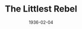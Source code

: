 ---
title: The Littlest Rebel
date: 1936-02-04
closing_date:
layout: productions
featured_image:
image_caption:
image_credit:
playbill:
Theatre: Theatre Jacksonville
cast:
- Lt. Col. Morrison: Allen Moreland
- Virgie: Barbara Mason
- Collins: Blaine Snyder
- Soldier:
  - Clyde Harris
  - George Weeks
  - Robert Bennett
  - Rodbard Horne
  - Sam Christian
- Corp. Dudley: Gordon Crowley
- Jeems Henry: Harold Mills
- Sgt. Dudley: Harry Lewis
- Sally Ann: Helen Steele
- Courier: John Salzer
- Uncle Billy: Maurice Perkins
- Harry O'Connell: Nathan Mallison
- Lt. Harris: Neal Tyler, Jr.
- The General: Robert Demorest, Jr.
- Capt. Herbert Cary: Stokes Perry
- Mrs. Cary: Susan McNeill
- Forbes: Tyler Carpenter
crew:
- Director: Censa Galetti
- Prop Assistant: Louise Bowden
- Props: Marion Hendry
- Staging:
  - Mary Courtney
  - Mrs. R.H.H. Blackwell
---